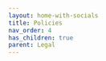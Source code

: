 ```yaml
---
layout: home-with-socials
title: Policies
nav_order: 4
has_children: true
parent: Legal
---
```

